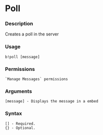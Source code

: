 # Poll

### **Description**

Creates a poll in the server

### Usage

```
b!poll [message]
```

### Permissions

```
`Manage Messages` permissions
```

### Arguments

```
[message] - Displays the message in a embed
```

### Syntax

```
[] - Required.
{} - Optional.
```
